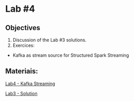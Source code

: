# Lab #4

## Objectives

1. Discussion of the Lab #3 solutions.
2. Exercices:
  + Kafka as stream source for Structured Spark Streaming
 
## Materiais:

[Lab4 - Kafka Streaming](https://colab.research.google.com/github/smduarte/ps2024/blob/main/lab4/ps2024_lab4.ipynb)

[Lab3 - Solution](https://colab.research.google.com/github/smduarte/ps2024/blob/main/lab4/ps2024_lab3_sol.ipynb)

